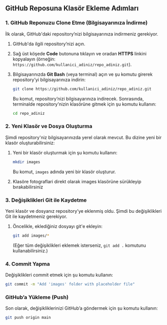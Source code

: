 ## **GitHub Reposuna Klasör Ekleme Adımları**

### 1. GitHub Reponuzu Clone Etme (Bilgisayarınıza İndirme)
İlk olarak, GitHub'daki repository’nizi bilgisayarınıza indirmeniz gerekiyor.

1. GitHub'da ilgili repository’nizi açın.
2. Sağ üst köşede **Code** butonuna tıklayın ve oradan **HTTPS** linkini kopyalayın (örneğin: `https://github.com/kullanici_adiniz/repo_adiniz.git`).
3. Bilgisayarınızda **Git Bash** (veya terminal) açın ve şu komutu girerek repository’yi bilgisayarınıza indirin:

    ```bash
    git clone https://github.com/kullanici_adiniz/repo_adiniz.git
    ```

    Bu komut, repository’nizi bilgisayarınıza indirecek. Sonrasında, terminalde repository'nizin klasörüne gitmek için şu komutu kullanın:

    ```bash
    cd repo_adiniz
    ```

### 2. Yeni Klasör ve Dosya Oluşturma
Şimdi repository'niz bilgisayarınızda yerel olarak mevcut. Bu dizine yeni bir klasör oluşturabilirsiniz:

1. Yeni bir klasör oluşturmak için şu komutu kullanın:

    ```bash
    mkdir images
    ```

    Bu komut, `images` adında yeni bir klasör oluşturur.

2. Klasöre fotograflari direkt olarak images klasörüne sürükleyip bırakabilirsiniz

   

### 3. Değişiklikleri Git ile Kaydetme
Yeni klasör ve dosyanız repository’ye eklenmiş oldu. Şimdi bu değişiklikleri Git ile kaydetmeniz gerekiyor.

1. Öncelikle, eklediğiniz dosyayı git'e ekleyin:

    ```bash
    git add images/*
    ```

    (Eğer tüm değişiklikleri eklemek isterseniz, `git add .` komutunu kullanabilirsiniz.)

### 4. Commit Yapma
Değişiklikleri commit etmek için şu komutu kullanın:
 
```bash
git commit -m "Add 'images' folder with placeholder file"
 ```

### GitHub’a Yükleme (Push)
Son olarak, değişikliklerinizi GitHub’a göndermek için şu komutu kullanın:
 
```bash
git push origin main
```
